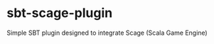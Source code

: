 sbt-scage-plugin
================

Simple SBT plugin designed to integrate Scage (Scala Game Engine)
